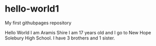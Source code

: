 # hello-world1
My first githubpages repository

Hello World I am Aramis Shire I am 17 years old and I go to New Hope Solebury High School.
I have 3 brothers and 1 sister.
